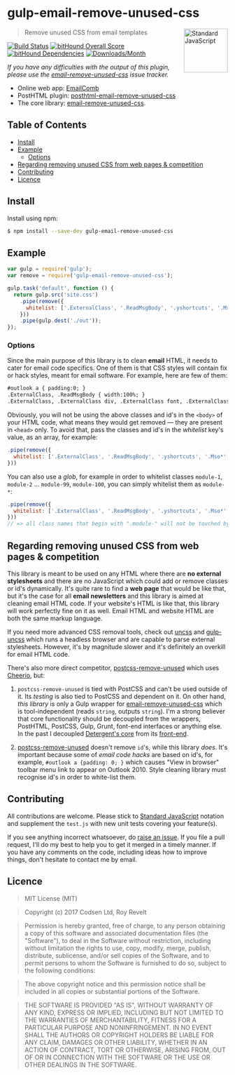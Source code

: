 # gulp-email-remove-unused-css

<a href="https://standardjs.com" style="float: right; padding: 0 0 20px 20px;"><img src="https://cdn.rawgit.com/feross/standard/master/sticker.svg" alt="Standard JavaScript" width="100" align="right"></a>

> Remove unused CSS from email templates

[![Build Status][travis-img]][travis-url]
[![bitHound Overall Score][overall-img]][overall-url]
[![bitHound Dependencies][deps-img]][deps-url]
[![Downloads/Month][downloads-img]][downloads-url]

_If you have any difficulties with the output of this plugin, please use the [email-remove-unused-css](https://github.com/codsen/email-remove-unused-css/issues) issue tracker._

* Online web app: [EmailComb](https://emailcomb.com)
* PostHTML plugin: [posthtml-email-remove-unused-css](https://github.com/codsen/posthtml-email-remove-unused-css/)
* The core library: [email-remove-unused-css](https://github.com/codsen/email-remove-unused-css).

## Table of Contents

<!-- START doctoc generated TOC please keep comment here to allow auto update -->
<!-- DON'T EDIT THIS SECTION, INSTEAD RE-RUN doctoc TO UPDATE -->


- [Install](#install)
- [Example](#example)
  - [Options](#options)
- [Regarding removing unused CSS from web pages & competition](#regarding-removing-unused-css-from-web-pages--competition)
- [Contributing](#contributing)
- [Licence](#licence)

<!-- END doctoc generated TOC please keep comment here to allow auto update -->

## Install

Install using npm:

```bash
$ npm install --save-dev gulp-email-remove-unused-css
```

## Example

```js
var gulp = require('gulp');
var remove = require('gulp-email-remove-unused-css');

gulp.task('default', function () {
  return gulp.src('site.css')
    .pipe(remove({
      whitelist: ['.ExternalClass', '.ReadMsgBody', '.yshortcuts', '.Mso*', '.maxwidth-apple-mail-fix', '#outlook', '.module-*']
    }))
    .pipe(gulp.dest('./out'));
});
```

### Options

Since the main purpose of this library is to clean **email** HTML, it needs to cater for email code specifics. One of them is that CSS styles will contain fix or hack styles, meant for email software. For example, here are few of them:

```html
#outlook a { padding:0; }
.ExternalClass, .ReadMsgBody { width:100%; }
.ExternalClass, .ExternalClass div, .ExternalClass font, .ExternalClass p, .ExternalClass span, .ExternalClass td { line-height:100%; }
```

Obviously, you will not be using the above classes and id's in the `<body>` of your HTML code, what means they would get removed — they are present in `<head>` only. To avoid that, pass the classes and id's in the _whitelist_ key's value, as an array, for example:

```js
.pipe(remove({
  whitelist: ['.ExternalClass', '.ReadMsgBody', '.yshortcuts', '.Mso*', '.maxwidth-apple-mail-fix', '#outlook']
}))
```

You can also use a _glob_, for example in order to whitelist classes `module-1`, `module-2` ... `module-99`, `module-100`, you can simply whitelist them as `module-*`:

```js
.pipe(remove({
  whitelist: ['.ExternalClass', '.ReadMsgBody', '.yshortcuts', '.Mso*', '.maxwidth-apple-mail-fix', '#outlook', '.module-*']
}))
// => all class names that begin with ".module-" will not be touched by this library.
```

## Regarding removing unused CSS from web pages & competition

This library is meant to be used on any HTML where there are **no external stylesheets** and there are no JavaScript which could add or remove classes or id's dynamically. It's quite rare to find a **web page** that would be like that, but it's the case for all **email newsletters** and this library is aimed at cleaning email HTML code. If your website's HTML is like that, this library will work perfectly fine on it as well. Email HTML and website HTML are both the same markup language.

If you need more advanced CSS removal tools, check out [uncss](https://github.com/giakki/uncss) and [gulp-uncss](https://github.com/ben-eb/gulp-uncss) which runs a headless browser and are capable to parse external stylesheets. However, it's by magnitude slower and it's definitely an overkill for email HTML code.

There's also more direct competitor, [postcss-remove-unused](https://www.npmjs.com/package/postcss-remove-unused) which uses [Cheerio](https://www.npmjs.com/package/cheerio), but:

1) `postcss-remove-unused` is tied with PostCSS and can't be used outside of it. Its _testing_ is also tied to PostCSS and dependent on it. On other hand, _this library_ is only a Gulp wrapper for [email-remove-unused-css](https://github.com/codsen/email-remove-unused-css) which is tool-independent (reads `string`, outputs `string`). I'm a strong believer that core functionality should be decoupled from the wrappers, PostHTML, PostCSS, Gulp, Grunt, font-end interfaces or anything else. In the past I decoupled [Detergent's core](https://github.com/codsen/detergent) from its [front-end](https://detergent.io).

2) [postcss-remove-unused](https://www.npmjs.com/package/postcss-remove-unused) doesn't remove `id`'s, while this library _does_. It's important because some of _email code hacks_ are based on id's, for example, `#outlook a {padding: 0; }` which causes "View in browser" toolbar menu link to appear on Outlook 2010. Style cleaning library must recognise id's in order to white-list them.

## Contributing

All contributions are welcome. Please stick to [Standard JavaScript](https://standardjs.com) notation and supplement the `test.js` with new unit tests covering your feature(s).

If you see anything incorrect whatsoever, do [raise an issue](https://github.com/codsen/gulp-email-remove-unused-css/issues). If you file a pull request, I'll do my best to help you to get it merged in a timely manner. If you have any comments on the code, including ideas how to improve things, don't hesitate to contact me by email.

## Licence

> MIT License (MIT)

> Copyright (c) 2017 Codsen Ltd, Roy Revelt

> Permission is hereby granted, free of charge, to any person obtaining a copy
of this software and associated documentation files (the "Software"), to deal
in the Software without restriction, including without limitation the rights
to use, copy, modify, merge, publish, distribute, sublicense, and/or sell
copies of the Software, and to permit persons to whom the Software is
furnished to do so, subject to the following conditions:

> The above copyright notice and this permission notice shall be included in all
copies or substantial portions of the Software.

> THE SOFTWARE IS PROVIDED "AS IS", WITHOUT WARRANTY OF ANY KIND, EXPRESS OR
IMPLIED, INCLUDING BUT NOT LIMITED TO THE WARRANTIES OF MERCHANTABILITY,
FITNESS FOR A PARTICULAR PURPOSE AND NONINFRINGEMENT. IN NO EVENT SHALL THE
AUTHORS OR COPYRIGHT HOLDERS BE LIABLE FOR ANY CLAIM, DAMAGES OR OTHER
LIABILITY, WHETHER IN AN ACTION OF CONTRACT, TORT OR OTHERWISE, ARISING FROM,
OUT OF OR IN CONNECTION WITH THE SOFTWARE OR THE USE OR OTHER DEALINGS IN THE
SOFTWARE.

[travis-img]: https://travis-ci.org/codsen/gulp-email-remove-unused-css.svg?branch=master
[travis-url]: https://travis-ci.org/codsen/gulp-email-remove-unused-css

[overall-img]: https://www.bithound.io/github/codsen/gulp-email-remove-unused-css/badges/score.svg
[overall-url]: https://www.bithound.io/github/codsen/gulp-email-remove-unused-css

[deps-img]: https://www.bithound.io/github/codsen/gulp-email-remove-unused-css/badges/dependencies.svg
[deps-url]: https://www.bithound.io/github/codsen/gulp-email-remove-unused-css/master/dependencies/npm

[downloads-img]: https://img.shields.io/npm/dm/gulp-email-remove-unused-css.svg
[downloads-url]: https://www.npmjs.com/package/gulp-email-remove-unused-css
